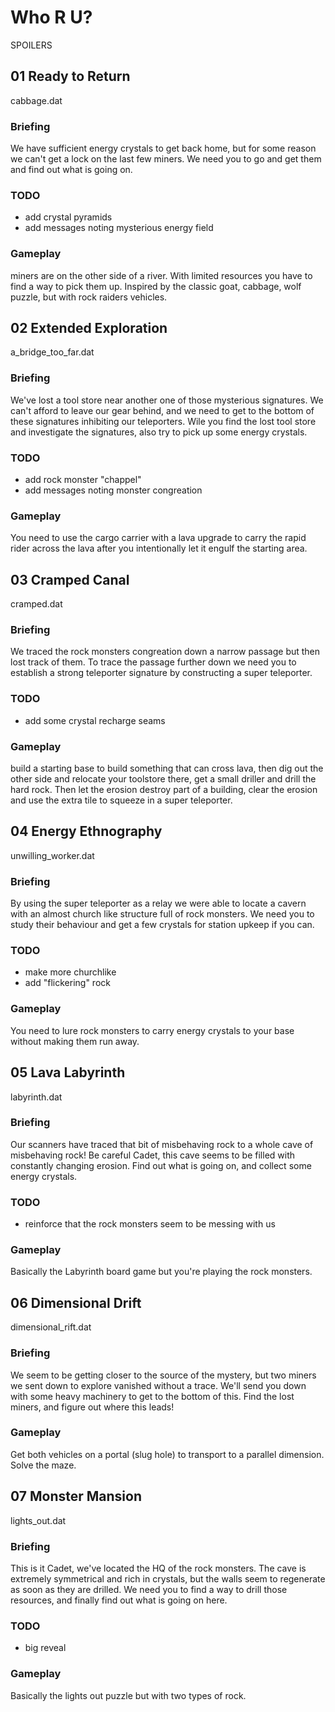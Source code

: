 # Who R U?

SPOILERS

## 01 Ready to Return
cabbage.dat

### Briefing
We have sufficient energy crystals to get back home, but for some reason we can't get a lock on the last few miners.
We need you to go and get them and find out what is going on.

### TODO
- add crystal pyramids
- add messages noting mysterious energy field

### Gameplay
miners are on the other side of a river. With limited resources you have to find a way to pick them up.
Inspired by the classic goat, cabbage, wolf puzzle, but with rock raiders vehicles.

## 02 Extended Exploration
a_bridge_too_far.dat

### Briefing

We've lost a tool store near another one of those mysterious signatures.
We can't afford to leave our gear behind, and we need to get to the bottom of these signatures inhibiting our teleporters.
Wile you find the lost tool store and investigate the signatures, also try to pick up some energy crystals.

### TODO

- add rock monster "chappel"
- add messages noting monster congreation

### Gameplay

You need to use the cargo carrier with a lava upgrade to carry the rapid rider across the lava after you intentionally let it engulf the starting area.

## 03 Cramped Canal
cramped.dat

### Briefing

We traced the rock monsters congreation down a narrow passage but then lost track of them.
To trace the passage further down we need you to establish a strong teleporter signature by constructing a super teleporter.

### TODO
- add some crystal recharge seams

### Gameplay

build a starting base to build something that can cross lava, then dig out the other side and relocate your toolstore there, get a small driller and drill the hard rock. Then let the erosion destroy part of a building, clear the erosion and use the extra tile to squeeze in a super teleporter.

## 04 Energy Ethnography
unwilling_worker.dat

### Briefing
By using the super teleporter as a relay we were able to locate a cavern with an almost church like structure full of rock monsters.
We need you to study their behaviour and get a few crystals for station upkeep if you can.

### TODO
- make more churchlike
- add "flickering" rock

### Gameplay
You need to lure rock monsters to carry energy crystals to your base without making them run away.

## 05 Lava Labyrinth
labyrinth.dat

### Briefing
Our scanners have traced that bit of misbehaving rock to a whole cave of misbehaving rock!
Be careful Cadet, this cave seems to be filled with constantly changing erosion.
Find out what is going on, and collect some energy crystals.

### TODO
- reinforce that the rock monsters seem to be messing with us

### Gameplay
Basically the Labyrinth board game but you're playing the rock monsters.

## 06 Dimensional Drift
dimensional_rift.dat

### Briefing
We seem to be getting closer to the source of the mystery, but two miners we sent down to explore vanished without a trace.
We'll send you down with some heavy machinery to get to the bottom of this.
Find the lost miners, and figure out where this leads!

### Gameplay
Get both vehicles on a portal (slug hole) to transport to a parallel dimension.
Solve the maze.

## 07 Monster Mansion
lights_out.dat

### Briefing
This is it Cadet, we've located the HQ of the rock monsters.
The cave is extremely symmetrical and rich in crystals, but the walls seem to regenerate as soon as they are drilled.
We need you to find a way to drill those resources, and finally find out what is going on here.

### TODO
- big reveal

### Gameplay
Basically the lights out puzzle but with two types of rock.